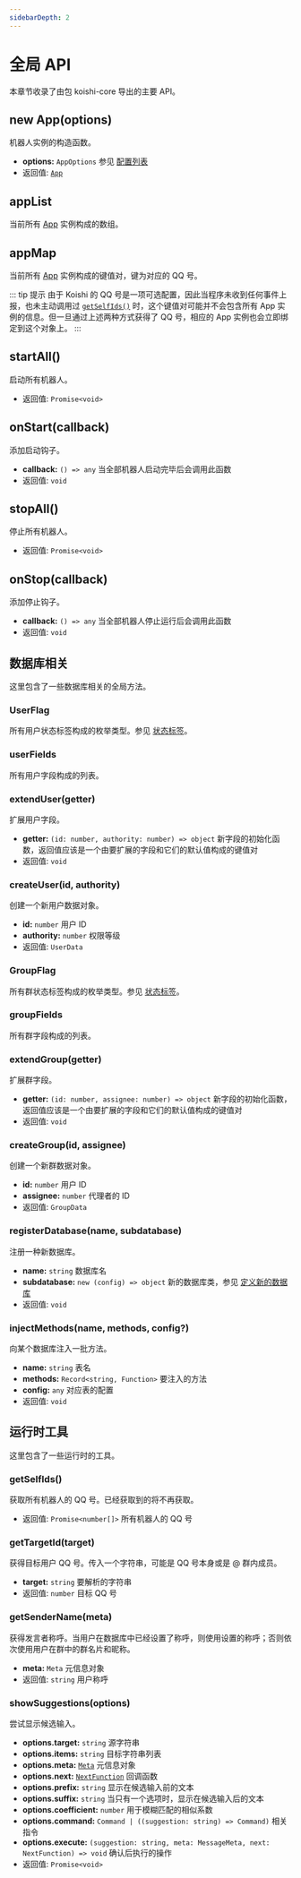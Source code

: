 ```yaml
---
sidebarDepth: 2
---
```


# 全局 API

本章节收录了由包 koishi-core 导出的主要 API。

## new App(options)

机器人实例的构造函数。

- **options:** `AppOptions` 参见 [配置列表](../guide/config-file.md#配置列表)
- 返回值: [`App`](./app.md)

## appList

当前所有 [App](./app.md) 实例构成的数组。

## appMap

当前所有 [App](./app.md) 实例构成的键值对，键为对应的 QQ 号。

::: tip 提示
由于 Koishi 的 QQ 号是一项可选配置，因此当程序未收到任何事件上报，也未主动调用过 [`getSelfIds()`](#getselfids) 时，这个键值对可能并不会包含所有 App 实例的信息。但一旦通过上述两种方式获得了 QQ 号，相应的 App 实例也会立即绑定到这个对象上。
:::

## startAll()

启动所有机器人。

- 返回值: `Promise<void>`

## onStart(callback)

添加启动钩子。

- **callback:** `() => any` 当全部机器人启动完毕后会调用此函数
- 返回值: `void`

## stopAll()

停止所有机器人。

- 返回值: `Promise<void>`

## onStop(callback)

添加停止钩子。

- **callback:** `() => any` 当全部机器人停止运行后会调用此函数
- 返回值: `void`

## 数据库相关

这里包含了一些数据库相关的全局方法。

### UserFlag

所有用户状态标签构成的枚举类型。参见 [状态标签](../guide/authorization.md#状态标签)。

### userFields

所有用户字段构成的列表。

### extendUser(getter)

扩展用户字段。

- **getter:** `(id: number, authority: number) => object` 新字段的初始化函数，返回值应该是一个由要扩展的字段和它们的默认值构成的键值对
- 返回值: `void`

### createUser(id, authority)

创建一个新用户数据对象。

- **id:** `number` 用户 ID
- **authority:** `number` 权限等级
- 返回值: `UserData`

### GroupFlag

所有群状态标签构成的枚举类型。参见 [状态标签](../guide/authorization.md#状态标签)。

### groupFields

所有群字段构成的列表。

### extendGroup(getter)

扩展群字段。

- **getter:** `(id: number, assignee: number) => object` 新字段的初始化函数，返回值应该是一个由要扩展的字段和它们的默认值构成的键值对
- 返回值: `void`

### createGroup(id, assignee)

创建一个新群数据对象。

- **id:** `number` 用户 ID
- **assignee:** `number` 代理者的 ID
- 返回值: `GroupData`

### registerDatabase(name, subdatabase)

注册一种新数据库。

- **name:** `string` 数据库名
- **subdatabase:** `new (config) => object` 新的数据库类，参见 [定义新的数据库](../guide/using-database.md#定义新的数据库)
- 返回值: `void`

### injectMethods(name, methods, config?)

向某个数据库注入一批方法。

- **name:** `string` 表名
- **methods:** `Record<string, Function>` 要注入的方法
- **config:** `any` 对应表的配置
- 返回值: `void`

## 运行时工具

这里包含了一些运行时的工具。

### getSelfIds()

获取所有机器人的 QQ 号。已经获取到的将不再获取。

- 返回值: `Promise<number[]>` 所有机器人的 QQ 号

### getTargetId(target)

获得目标用户 QQ 号。传入一个字符串，可能是 QQ 号本身或是 @ 群内成员。

- **target:** `string` 要解析的字符串
- 返回值: `number` 目标 QQ 号

### getSenderName(meta) <Badge text="beta" type="warn"/>

获得发言者称呼。当用户在数据库中已经设置了称呼，则使用设置的称呼；否则依次使用用户在群中的群名片和昵称。

- **meta:** `Meta` 元信息对象
- 返回值: `string` 用户称呼

### showSuggestions(options) <Badge text="beta" type="warn"/>

尝试显示候选输入。

- **options.target:** `string` 源字符串
- **options.items:** `string` 目标字符串列表
- **options.meta:** [`Meta`](../guide/receive-and-send.md#深入-meta-对象) 元信息对象
- **options.next:** [`NextFunction`](../guide/receive-and-send.md#中间件) 回调函数
- **options.prefix:** `string` 显示在候选输入前的文本
- **options.suffix:** `string` 当只有一个选项时，显示在候选输入后的文本
- **options.coefficient:** `number` 用于模糊匹配的相似系数
- **options.command:** `Command | ((suggestion: string) => Command)` 相关指令
- **options.execute:** `(suggestion: string, meta: MessageMeta, next: NextFunction) => void` 确认后执行的操作
- 返回值: `Promise<void>`
